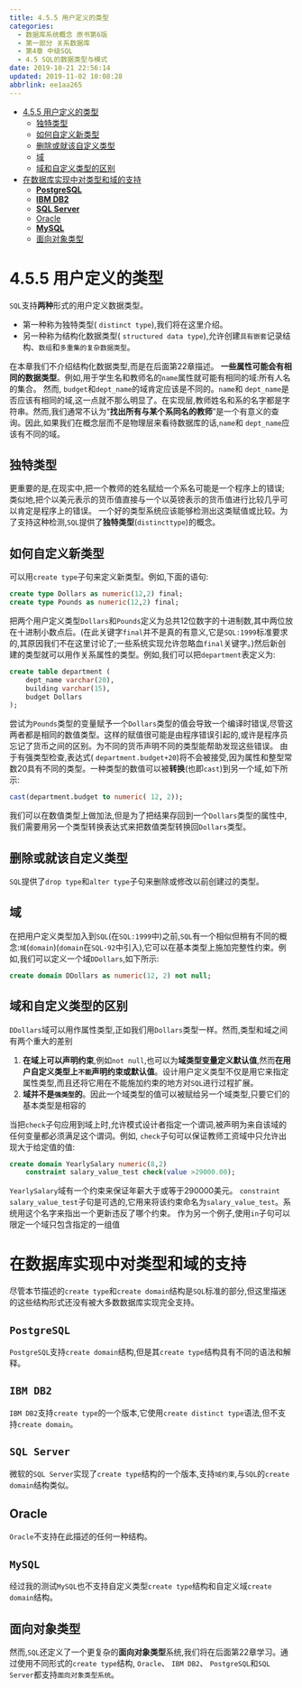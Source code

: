 ```yaml
---
title: 4.5.5 用户定义的类型
categories: 
  - 数据库系统概念 原书第6版
  - 第一部分 关系数据库
  - 第4章 中级SQL
  - 4.5 SQL的数据类型与模式
date: 2019-10-21 22:56:14
updated: 2019-11-02 10:08:28
abbrlink: ee1aa265
---
```

- [4.5.5 用户定义的类型](/ReadingNotes/ee1aa265/#4-5-5-用户定义的类型)
    - [独特类型](/ReadingNotes/ee1aa265/#独特类型)
    - [如何自定义新类型](/ReadingNotes/ee1aa265/#如何自定义新类型)
    - [删除或就该自定义类型](/ReadingNotes/ee1aa265/#删除或就该自定义类型)
    - [域](/ReadingNotes/ee1aa265/#域)
    - [域和自定义类型的区别](/ReadingNotes/ee1aa265/#域和自定义类型的区别)
- [在数据库实现中对类型和域的支持](/ReadingNotes/ee1aa265/#在数据库实现中对类型和域的支持)
    - [**PostgreSQL**](/ReadingNotes/ee1aa265/#PostgreSQL)
    - [**IBM DB2**](/ReadingNotes/ee1aa265/#IBM-DB2)
    - [**SQL Server**](/ReadingNotes/ee1aa265/#SQL-Server)
    - [Oracle](/ReadingNotes/ee1aa265/#Oracle)
    - [**MySQL**](/ReadingNotes/ee1aa265/#MySQL)
    - [面向对象类型](/ReadingNotes/ee1aa265/#面向对象类型)

<!--more-->
<script src="https://cdn.bootcss.com/jquery/3.4.0/jquery.slim.min.js"></script>
<script>$(document).ready(function () {$(".post-body > ul:nth-child(1)").hide();});</script>

<!--end-->
<!--SSTStart-->
# 4.5.5 用户定义的类型 #
`SQL`支持**两种**形式的用户定义数据类型。
- 第一种称为独特类型( `distinct type`),我们将在这里介绍。
- 另一种称为结构化数据类型( `structured data type`),允许创建`具有嵌套`记录结构、`数组`和`多重集的复杂数据类型`。

在本章我们不介绍结构化数据类型,而是在后面第22章描述。
**一些属性可能会有相同的数据类型**。例如,用于学生名和教师名的`name`属性就可能有相同的域:所有人名的集合。
然而, `budget`和`dept_name`的域肯定应该是不同的。`name`和 `dept_name`是否应该有相同的域,这一点就不那么明显了。在实现层,教师姓名和系的名字都是字符串。然而,我们通常不认为“**找出所有与某个系同名的教师**”是一个有意义的查询。因此,如果我们在概念层而不是物理层来看待数据库的话,`name`和 `dept_name`应该有不同的域。

## 独特类型 ##
更重要的是,在现实中,把一个教师的姓名赋给一个系名可能是一个程序上的错误;
类似地,把个以美元表示的货币值直接与一个以英镑表示的货币值进行比较几乎可以肯定是程序上的错误。
一个好的类型系统应该能够检测出这类赋值或比较。为了支持这种检测,`SQL`提供了**独特类型**(`distincttype`)的概念。
## 如何自定义新类型 ##
可以用`create type`子句来定义新类型。例如,下面的语句:
```sql
create type Dollars as numeric(12,2) final;
create type Pounds as numeric(12,2) final;
```
把两个用户定义类型`Dollars`和`Pounds`定义为总共12位数字的十进制数,其中两位放在十进制小数点后。(在此关键字`final`并不是真的有意义,它是`SQL:1999`标准要求的,其原因我们不在这里讨论了;一些系统实现允许忽略血`final`关键字。)然后新创建的类型就可以用作关系属性的类型。例如,我们可以把`department`表定义为:
```sql
create table department (
    dept_name varchar(20),
    building varchar(15),
    budget Dollars
);
```
尝试为`Pounds`类型的变量赋予一个`Dollars`类型的值会导致一个编译时错误,尽管这两者都是相同的数值类型。这样的赋值很可能是由程序错误引起的,或许是程序员忘记了货币之间的区别。为不同的货币声明不同的类型能帮助发现这些错误。
由于有强类型检查,表达式( `department.budget+20`)将不会被接受,因为属性和整型常数20具有不同的类型。一种类型的数值可以被**转换**(也即`cast`)到另一个域,如下所示:
```sql
cast(department.budget to numeric( 12, 2));
```
我们可以在数值类型上做加法,但是为了把结果存回到一个`Dollars`类型的属性中,我们需要用另一个类型转换表达式来把数值类型转换回`Dollars`类型。
## 删除或就该自定义类型 ##
`SQL`提供了`drop type`和`alter type`子句来删除或修改以前创建过的类型。
## 域 ##
在把用户定义类型加入到`SQL`(在`SQL:1999`中)之前,`SQL`有一个相似但稍有不同的概念:`域`(`domain`)(`domain`在`SQL-92`中引入),它可以在基本类型上施加完整性约束。例如,我们可以定义一个域`DDollars`,如下所示:
```sql
create domain DDollars as numeric(12, 2) not null;
```
## 域和自定义类型的区别 ##
`DDollars`域可以用作属性类型,正如我们用`Dollars`类型一样。然而,类型和域之间有两个重大的差别
1. **在域上可以声明约束**,例如`not null`,也可以为**域类型变量定义默认值**,然而**在用户自定义类型上`不能`声明约束或默认值**。设计用户定义类型不仅是用它来指定属性类型,而且还将它用在不能施加约束的地方对`SQL`进行过程扩展。
2. **域并不是`强类型`的**。因此一个域类型的值可以被赋给另一个域类型,只要它们的基本类型是相容的

当把`check`子句应用到域上时,允许模式设计者指定一个谓词,被声明为来自该域的任何变量都必须满足这个谓词。例如, `check`子句可以保证教师工资域中只允许出现大于给定值的值:
```sql
create domain YearlySalary numeric(8,2)
    constraint salary_value_test check(value >29000.00);
```
`YearlySalary`域有一个约束来保证年薪大于或等于290000美元。 `constraint salary_value_test`子句是可选的,它用来将该约束命名为`salary_value_test`。系统用这个名字来指出一个更新违反了哪个约束。
作为另一个例子,使用`in`子句可以限定一个域只包含指定的一组值
# 在数据库实现中对类型和域的支持 #
尽管本节描述的`create type`和`create domain`结构是`SQL`标准的部分,但这里描迷的这些结构形式还没有被大多数数据库实现完全支持。
## `PostgreSQL` ##
`PostgreSQL`支持`create domain`结构,但是其`create type`结构具有不同的语法和解释。
## `IBM DB2` ##
`IBM DB2`支持`create type`的一个版本,它使用`create distinct type`语法,但不支持`create domain`。
## `SQL Server` ##
微软的`SQL Server`实现了`create type`结构的一个版本,支持`域约束`,与`SQL`的`create domain`结构类似。
## Oracle ##
`Oracle`不支持在此描述的任何一种结构。
## `MySQL` ##
经过我的测试`MySQL`也不支持自定义类型`create type`结构和自定义域`create domain`结构。

## 面向对象类型 ##
然而,`SQL`还定义了一个更复杂的**面向对象类型**系统,我们将在后面第22章学习。通过使用不同形式的`create type`结构, `Oracle`、 `IBM DB2`、 `PostgreSQL`和`SQL Server`都支持`面向对象类型系统`。
<!--SSTStop-->

